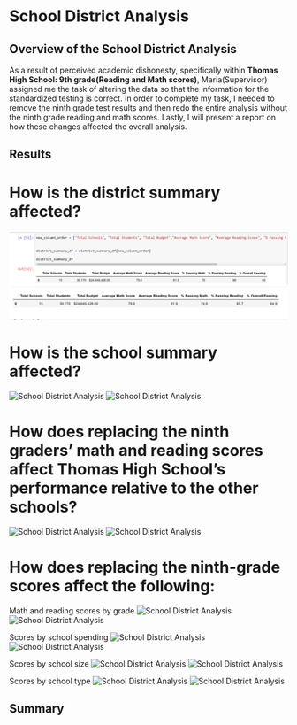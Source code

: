 # School District Analysis

 ## Overview of the School District Analysis
As a result of perceived academic dishonesty, specifically within **Thomas High School: 9th grade(Reading and Math scores)**, Maria(Supervisor) assigned me the task of altering the data so that the information for the standardized testing is correct. In order to complete my task, I needed to remove the ninth grade test results and then redo the entire analysis without the ninth grade reading and math scores. Lastly, I will present a report on how these changes affected the overall analysis.

##  Results
# How is the district summary affected?
![School District Analysis](https://github.com/Aszeal/School_District_Analysis/blob/main/Resources/District%20Analysis-Orginal.png)
![School District Analysis](https://github.com/Aszeal/School_District_Analysis/blob/main/Resources/District%20Analysis-Redo.png)

# How is the school summary affected?
![School District Analysis]()
![School District Analysis]()

# How does replacing the ninth graders’ math and reading scores affect Thomas High School’s performance relative to the other schools?
![School District Analysis]()
![School District Analysis]()

# How does replacing the ninth-grade scores affect the following:
Math and reading scores by grade
![School District Analysis]()
![School District Analysis]()

Scores by school spending
![School District Analysis]()
![School District Analysis]()

Scores by school size
![School District Analysis]()
![School District Analysis]()

Scores by school type
![School District Analysis]()
![School District Analysis]()

## Summary 
